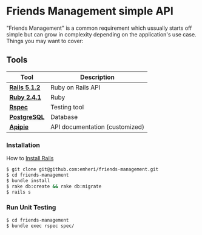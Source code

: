 # Friends Management simple API

"Friends Management" is a common requirement which ussually starts off simple but can grow in complexity depending on the application's use case.
Things you may want to cover:

## Tools
Tool | Description
--- | ---
**[Rails 5.1.2](http://api.rubyonrails.org/)** | Ruby on Rails API
**[Ruby 2.4.1](https://ruby-doc.org/core-2.4.1/)** | Ruby
**[Rspec](https://github.com/rspec/rspec-rails)** | Testing tool
**[PostgreSQL](https://www.postgresql.org/)** | Database
**[Apipie](https://github.com/Apipie/apipie-rails)** | API documentation (customized)

### Installation

How to [Install Rails](http://installrails.com/)

```sh
$ git clone git@github.com:emheri/friends-management.git
$ cd friends-management
$ bundle install
$ rake db:create && rake db:migrate
$ rails s
```

### Run Unit Testing

```sh
$ cd friends-management
$ bundle exec rspec spec/
```

